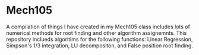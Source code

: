 # Mech105
A compilation of things I have created in my Mech105 class
includes lots of numerical methods for root finding and other algorithm assignemnts. 
This repository inclueds algoritims for the following functions:
Linear Regression,
Simpson's 1/3 integration,
LU decompositon,
and False position root finding.

